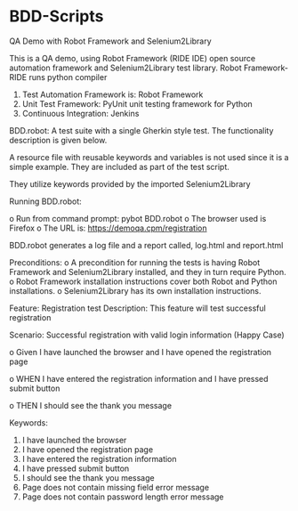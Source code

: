 # BDD-Scripts
QA Demo with Robot Framework and Selenium2Library

This is a QA demo, using Robot Framework (RIDE IDE) open source automation framework and Selenium2Library test library.
Robot Framework-RIDE runs python compiler 

1.	Test Automation Framework is: Robot Framework
2.	Unit Test Framework: PyUnit unit testing framework for Python
3.	Continuous Integration: Jenkins


BDD.robot: A test suite with a single Gherkin style test. The functionality description is given below.

A resource file with reusable keywords and variables is not used since it is a simple example. They are included as part of the test script.

They utilize keywords provided by the imported Selenium2Library

Running BDD.robot:

o	Run from command prompt: pybot  BDD.robot
o	The browser used is Firefox
o	The URL is: https://demoqa.cpm/registration

BDD.robot generates a log file and a report called, log.html and report.html


Preconditions: 
o	A precondition for running the tests is having Robot Framework and Selenium2Library installed, and they in turn require Python. 
o	Robot Framework installation instructions cover both Robot and Python installations. 
o	Selenium2Library has its own installation instructions.


Feature: Registration test
Description: This feature will test successful registration

Scenario: Successful registration with valid login information (Happy Case)

o	Given I have launched the browser and I have opened the registration page

o	WHEN I have entered the registration information and I have pressed submit button

o	THEN I should see the thank you message

Keywords:
1.	I have launched the browser
2.	I have opened the registration page
3.	I have entered the registration information
4.	I have pressed submit button
5.	I should see the thank you message
6.	Page does not contain missing field error message
7.	Page does not contain password length error message


